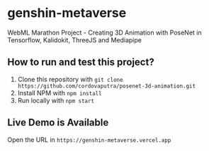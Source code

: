 # genshin-metaverse
WebML Marathon Project - Creating 3D Animation with PoseNet in Tensorflow, Kalidokit, ThreeJS and Mediapipe

## How to run and test this project?
1. Clone this repository with `git clone https://github.com/cordovaputra/posenet-3d-animation.git`
2. Install NPM with `npm install`
3. Run locally with `npm start`

## Live Demo is Available
Open the URL in `https://genshin-metaverse.vercel.app`
